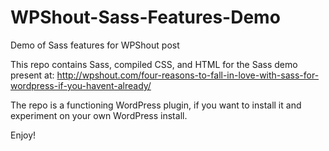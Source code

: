 # WPShout-Sass-Features-Demo
Demo of Sass features for WPShout post

This repo contains Sass, compiled CSS, and HTML for the Sass demo present at: http://wpshout.com/four-reasons-to-fall-in-love-with-sass-for-wordpress-if-you-havent-already/

The repo is a functioning WordPress plugin, if you want to install it and experiment on your own WordPress install.

Enjoy!

